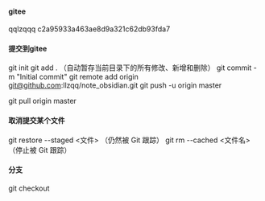 
#### gitee
qqlzqqq
c2a95933a463ae8d9a321c62db93fda7

#### 提交到gitee
git init
git add .    （自动暂存当前目录下的所有修改、新增和删除）
git commit -m "Initial commit"
git remote add origin git@github.com:llzqq/note_obsidian.git
git push -u origin master

git pull origin master

#### 取消提交某个文件
git restore --staged <文件>   （仍然被 Git 跟踪）
git rm --cached <文件名>       （停止被 Git 跟踪）

#### 分支
git checkout